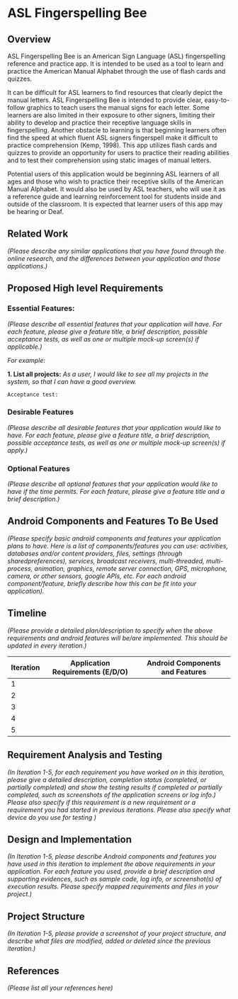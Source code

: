 # ASL Fingerspelling Bee

## Overview

ASL Fingerspelling Bee is an American Sign Language (ASL) fingerspelling reference and practice app. It is intended to be used as a tool to learn and practice the American Manual Alphabet through the use of flash cards and quizzes.

It can be difficult for ASL learners to find resources that clearly depict the manual letters. ASL Fingerspelling Bee is intended to provide clear, easy-to-follow graphics to teach users the manual signs for each letter. Some learners are also limited in their exposure to other signers, limiting their ability to develop and practice their receptive language skills in fingerspelling. Another obstacle to learning is that beginning learners often find the speed at which fluent ASL signers fingerspell make it difficult to practice comprehension (Kemp, 1998). This app utilizes flash cards and quizzes to provide an opportunity for users to practice their reading abilities and to test their comprehension using static images of manual letters.

Potential users of this application would be beginning ASL learners of all ages and those who wish to practice their receptive skills of the American Manual Alphabet.  It would also be used by ASL teachers, who will use it as a reference guide and learning reinforcement tool for students inside and outside of the classroom.  It is expected that learner users of this app may be hearing or Deaf.

## Related Work

*(Please describe any similar applications that you have found through the online research, and the differences between your application and those applications.)*

## Proposed High level Requirements

### Essential Features: 

*(Please describe all essential features that your application will have. For each feature, please give a feature title, a brief description, possible acceptance tests, as well as one or multiple mock-up screen(s) if applicable.)* 

*For example:*

**1. List all projects:** *As a user, I would like to see all my projects in the system, so that I can have a good overview.*

    Acceptance test:
    


### Desirable Features

*(Please describe all desirable features that your application would like to have. For each feature, please give a feature title, a brief description, possible acceptance tests, as well as one or multiple mock-up screen(s) if apply.)*

### Optional Features

*(Please describe all optional features that your application would like to have if the time permits. For each feature, please give a feature title and a brief description.)*

## Android Components and Features To Be Used

*(Please specify basic android components and features your application plans to have. Here is a list of components/features you can use: activities, databases and/or content providers, files, settings (through sharedpreferences), services, broadcast receivers, multi-threaded, multi-process, animation, graphics, remote server connection, GPS, microphone, camera, or other sensors, google APIs, etc. For each android component/feature, briefly describe how this can be fit into your application).*

## Timeline

*(Please provide a detailed plan/description to specify when the above requirements and android features will be/are implemented. This should be updated in every iteration.)*

|Iteration | Application Requirements (E/D/O) | Android Components and Features| 
|---|---|---|
|1| | |
|2| | |
|3| | |
|4| | |
|5| | |

## Requirement Analysis and Testing 

*(In Iteration 1-5, for each requirement you have worked on in this iteration, please give a detailed description, completion status (completed, or partially completed) and show the testing results if completed or partially completed, such as screenshots of the application screens or log info.) Please also specify if this requirement is a new requirement or a requirement you had started in previous iterations. Please also specify what device do you use for testing )*


## Design and Implementation

*(In Iteration 1-5, please describe Android components and features you have used in this iteration to implement the above requirements in your application. For each feature you used, provide a brief description and supporting evidences, such as sample code, log info, or screenshot(s) of execution results. Please specify mapped requirements and files in your project.)*

## Project Structure
*(In Iteration 1-5, please provide a screenshot of your project structure, and describe what files are modified, added or deleted since the previous iteration.)*

## References

*(Please list all your references here)*
